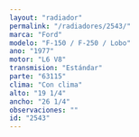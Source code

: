 ```yaml
---
layout: "radiador"
permalink: "/radiadores/2543/"
marca: "Ford"
modelo: "F-150 / F-250 / Lobo"
ano: "1977"
motor: "L6 V8"
transmision: "Estándar"
parte: "63115"
clima: "Con clima"
alto: "19 1/4"
ancho: "26 1/4"
observaciones: ""
id: "2543"
---
```


